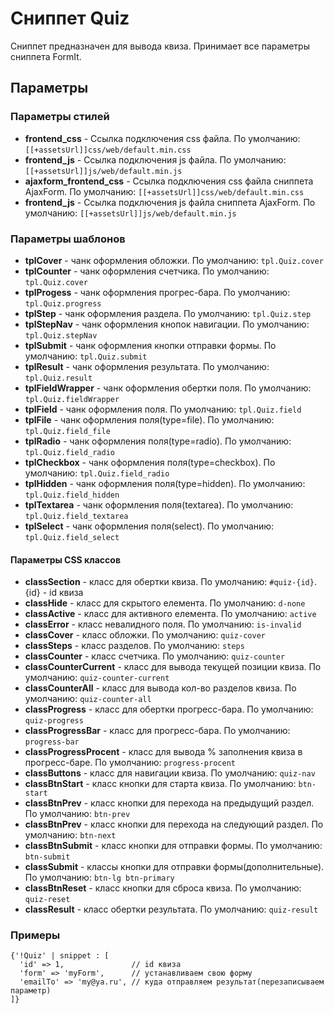 # Сниппет Quiz

Сниппет предназначен для вывода квиза.
Принимает все параметры сниппета FormIt.

## Параметры

### Параметры стилей

- **frontend_css** - Ссылка подключения css файла. По умолчанию: `[[+assetsUrl]]css/web/default.min.css`
- **frontend_js** - Ссылка подключения js файла.  По умолчанию: `[[+assetsUrl]]js/web/default.min.js`
- **ajaxform_frontend_css** - Ссылка подключения css файла сниппета AjaxForm. По умолчанию: `[[+assetsUrl]]css/web/default.min.css`
- **frontend_js** - Ссылка подключения js файла сниппета AjaxForm.  По умолчанию: `[[+assetsUrl]]js/web/default.min.js`

### Параметры шаблонов

- **tplCover** - чанк оформления обложки. По умолчанию: `tpl.Quiz.cover`
- **tplCounter** - чанк оформления счетчика. По умолчанию: `tpl.Quiz.cover`
- **tplProgess** - чанк оформления прогрес-бара. По умолчанию: `tpl.Quiz.progress`
- **tplStep** - чанк оформления раздела. По умолчанию: `tpl.Quiz.step`
- **tplStepNav** - чанк оформления кнопок навигации. По умолчанию: `tpl.Quiz.stepNav`
- **tplSubmit** - чанк оформления кнопки отправки формы. По умолчанию: `tpl.Quiz.submit`
- **tplResult** - чанк оформления результата. По умолчанию: `tpl.Quiz.result`
- **tplFieldWrapper** - чанк оформления обертки поля. По умолчанию: `tpl.Quiz.fieldWrapper`
- **tplField** - чанк оформления поля. По умолчанию: `tpl.Quiz.field`
- **tplFile** - чанк оформления поля(type=file). По умолчанию: `tpl.Quiz.field_file`
- **tplRadio** - чанк оформления поля(type=radio). По умолчанию: `tpl.Quiz.field_radio`
- **tplCheckbox** - чанк оформления поля(type=checkbox). По умолчанию: `tpl.Quiz.field_radio`
- **tplHidden** - чанк оформления поля(type=hidden). По умолчанию: `tpl.Quiz.field_hidden`
- **tplTextarea** - чанк оформления поля(textarea). По умолчанию: `tpl.Quiz.field_textarea`
- **tplSelect** - чанк оформления поля(select). По умолчанию: `tpl.Quiz.field_select`

#### Параметры CSS классов

- **classSection** - класс для обертки квиза. По умолчанию: `#quiz-{id}`. {id} - id квиза
- **classHide** - класс для скрытого елемента. По умолчанию: `d-none`
- **classActive** - класс для активного елемента. По умолчанию: `active`
- **classError** - класс невалидного поля. По умолчанию: `is-invalid`
- **classCover** - класс обложки. По умолчанию: `quiz-cover`
- **classSteps** - класс разделов. По умолчанию: `steps`
- **classCounter** - класс счетчика. По умолчанию: `quiz-counter`
- **classCounterCurrent** - класс для вывода текущей позиции квиза. По умолчанию: `quiz-counter-current`
- **classCounterAll** - класс для вывода кол-во разделов квиза. По умолчанию: `quiz-counter-all`
- **classProgress** - класс для обертки прогресс-бара. По умолчанию: `quiz-progress`
- **classProgressBar** - класс для прогресс-бара. По умолчанию: `progress-bar`
- **classProgressProcent** - класс для вывода % заполнения квиза в прогресс-баре. По умолчанию: `progress-procent`
- **classButtons** - класс для навигации квиза. По умолчанию: `quiz-nav`
- **classBtnStart** - класс кнопки для старта квиза. По умолчанию: `btn-start`
- **classBtnPrev** - класс кнопки для перехода на предыдущий раздел. По умолчанию: `btn-prev`
- **classBtnPrev** - класс кнопки для перехода на следующий раздел. По умолчанию: `btn-next`
- **classBtnSubmit** - класс кнопки для отправки формы. По умолчанию: `btn-submit`
- **classSubmit** - классы кнопки для отправки формы(дополнительные). По умолчанию: `btn-lg btn-primary`
- **classBtnReset** - класс кнопки для сброса квиза. По умолчанию: `quiz-reset`
- **classResult** - класс обертки результата. По умолчанию: `quiz-result`

### Примеры

```fenom
{'!Quiz' | snippet : [
  'id' => 1,               // id квиза
  'form' => 'myForm',      // устанавливаем свою форму
  'emailTo' => 'my@ya.ru', // куда отправляем результат(перезаписываем параметр)
]}
```
